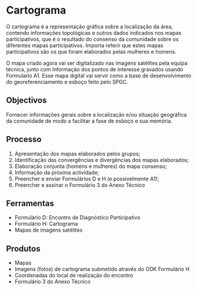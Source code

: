 # Cartograma

O cartograma é a representação gráfica sobre a localização da área, contendo informações topológicas e outros dados indicados nos mapas participativos, que é o resultado do consenso da comunidade sobre os diferentes mapas participativos. Importa referir que estes mapas participativos são os que foram elaborados pelas mulheres e homens.

O mapa criado agora vai ser digitalizado nas imagens satélites pela equipa técnica, junto com informação dos pontos de interesse gravados usando Formulario A1. Esse mapa digital vai servir como a base de desenvolvimento do georeferenciamento e esboço feito pelo SPGC.

## Objectivos

Fornecer informações gerais sobre a localização e/ou situação geográfica da comunidade de modo a facilitar a fase de esboço e sua memória.

## Processo

1. Apresentação dos mapas elaborados pelos grupos;
2. Identificação das convergências e divergências dos mapas elaborados;
3. Elaboração conjunta \(homens e mulheres\) do mapa consenso;
4. Informação da próxima actividade;
5. Preencher e enviar Formulários D e H \(e possivelmente A1\);
6. Preencher e assinar o Formulário 3 do Anexo Técnico

## Ferramentas

* Formulário D: Encontro de Diagnóstico Participativo
* Formulário H: Cartograma
* Mapas de imagens satélites

## Produtos

* Mapas
* Imagens \(fotos\) de cartograma submetido através do ODK Formulário H
* Coordenadas do local de realização do encontro
* Formulário 3 do Anexo Técnico

